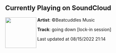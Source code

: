 ## Currently Playing on SoundCloud

[<img align="left" width="100" src="https://i1.sndcdn.com/artworks-but87T97IWQlGh6z-wwW5uw-t500x500.jpg">](https://soundcloud.com/beatcuddles/going-down-4-lock-in-session)

**Artist**: ©Beatcuddles Music 

**Track**: going down [lock-in session]

Last updated at 08/15/2022 21:14
